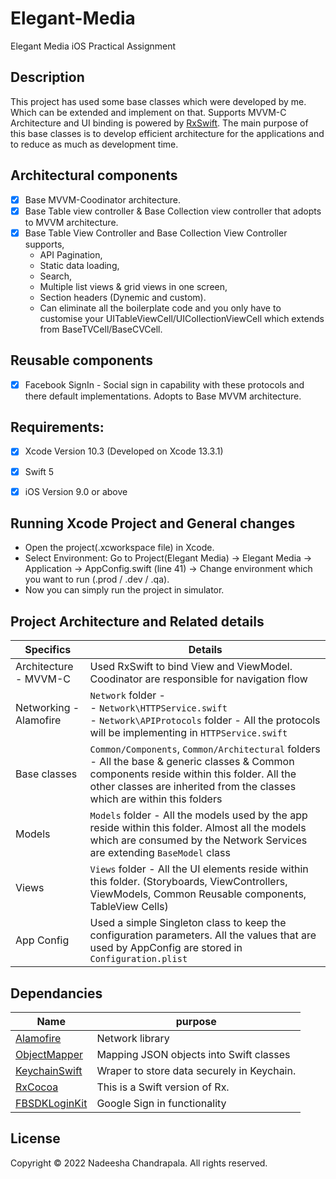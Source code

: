 # Elegant-Media
Elegant Media iOS Practical Assignment

## Description
This project has used some base classes which were developed by me. Which can be extended and implement on that. Supports MVVM-C Architecture and UI binding is powered by [RxSwift](https://github.com/ReactiveX/RxSwift). The main purpose of this base classes is to develop efficient architecture for the applications and to reduce as much as development time.

## Architectural components
- [x] Base MVVM-Coodinator architecture.
- [x] Base Table view controller & Base Collection view controller that adopts to MVVM architecture.
- [x] Base Table View Controller and Base Collection View Controller supports,
  - API Pagination,
  - Static data loading,
  - Search,
  - Multiple list views & grid views in one screen,
  - Section headers (Dynemic and custom).
  - Can eliminate all the boilerplate code and you only have to customise your UITableViewCell/UICollectionViewCell which extends from BaseTVCell/BaseCVCell.

## Reusable components
- [x] Facebook SignIn - Social sign in capability with these protocols and there default implementations. Adopts to Base MVVM architecture.

## Requirements:
- [x] Xcode Version 10.3 (Developed on Xcode 13.3.1)
- [x] Swift 5
- [x] iOS Version 9.0 or above


 ## Running Xcode Project and General changes
 - Open the project(.xcworkspace file) in Xcode.
 - Select Environment: Go to Project(Elegant Media) -> Elegant Media -> Application -> AppConfig.swift (line 41) -> Change environment which you want to run (.prod / .dev / .qa).
 - Now you can simply run the project in simulator.
  
  
## Project Architecture and Related details

Specifics                 | Details
--------------------------|------------------------------------------------------------------------
| Architecture - MVVM-C   | Used RxSwift to bind View and ViewModel. Coodinator are responsible for navigation flow
| Networking - Alamofire  | `Network` folder -<br/>- `Network\HTTPService.swift` <br/>- `Network\APIProtocols` folder - All the protocols will be implementing in `HTTPService.swift` <br/>
| Base classes            | `Common/Components`, `Common/Architectural` folders - All the base & generic classes & Common components reside within this folder. All the other classes are inherited from the classes which are within this folders
| Models                  | `Models` folder - All the models used by the app reside within this folder. Almost all the models which are consumed by the Network Services are extending `BaseModel` class
| Views                   | `Views` folder - All the UI elements reside within this folder. (Storyboards, ViewControllers, ViewModels, Common Reusable components, TableView Cells)
| App Config         	    | Used a simple Singleton class to keep the configuration parameters. All the values that are used by AppConfig are stored in `Configuration.plist`


## Dependancies

Name                          | purpose
--------------------------    | -----------------------------------------------------
[Alamofire](https://github.com/Alamofire/Alamofire) | Network library
[ObjectMapper](https://github.com/tristanhimmelman/ObjectMapper) | Mapping JSON objects into Swift classes
[KeychainSwift](https://github.com/evgenyneu/keychain-swift) | Wraper to store data securely in Keychain.
[RxCocoa](https://github.com/ReactiveX/RxSwift) | This is a Swift version of Rx.
[FBSDKLoginKit](https://developers.facebook.com/docs/facebook-login/ios/) | Google Sign in functionality

## License

Copyright © 2022 Nadeesha Chandrapala. All rights reserved.
